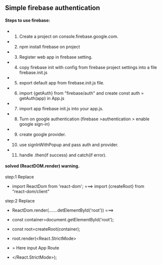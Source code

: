 ## Simple firebase authentication

 #### Steps to use firebase:
 * 1. Create a project on console.firebase.google.com.
 * 2. npm install firebase on project
 * 3. Register web app in firebase setting.
 * 4. copy firebase init with config from firebase project settings into a file firebase.init.js
 * 5. export default app from firebase.init.js file.
 * 6. import {getAuth} from "firebase/auth" and create const auth = getAuth(app) in App.js
 * 7. import app  firebase init.js into your app.js.
 * 8. Turn on google authentication (firebase >authentication > enable google sign-in)
 * 9. create google provider.
 * 10. use signInWithPopup and pass auth and provider.
 * 11. handle .then(if success) and catch(if error).


#### solved (ReactDOM.render) warning.
step:1 Replace
* import ReactDom from 'react-dom';  ===>  import {createRoot} from "react-dom/client"

step:2 Replace
* ReactDom.render(.......detElementById('root'))  ===>

* const container=document.getElementById('root');
* const root=createRoot(container);
* root.render(<React.StrictMode>
*  = Here input App Route
* </React.StrictMode>);
